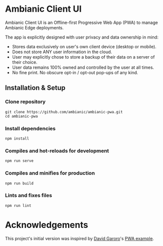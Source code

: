 
# Ambianic Client UI

Ambianic Client UI is an Offline-first Progressive Web App (PWA) to manage Ambianic Edge deployments. 

The app is explicitly designed with user privacy and data ownership in mind:

* Stores data exclusively on user's own client device (desktop or mobile). 
* Does not store ANY user information in the cloud. 
* User may explicitly chose to store a backup of their data on a server of their choice. 
* User data remains 100% owned and controlled by the user at all times. 
* No fine print. No obscure opt-in / opt-out pop-ups of any kind.

## Installation & Setup
### Clone repository
```
git clone https://github.com/ambianic/ambianic-pwa.git
cd ambianic-pwa
```

### Install dependencies
```
npm install
```

### Compiles and hot-reloads for development
```
npm run serve
```

### Compiles and minifies for production
```
npm run build
```

### Lints and fixes files
```
npm run lint
```

# Acknowledgements

This project's initial version was inspired by
[David Garoro](https://github.com/davidgaroro)'s [PWA example](https://github.com/davidgaroro/vuetify-todo-pwa).
